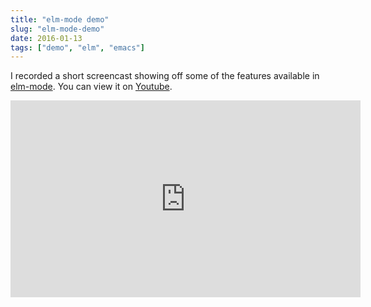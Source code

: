 ```yaml
---
title: "elm-mode demo"
slug: "elm-mode-demo"
date: 2016-01-13
tags: ["demo", "elm", "emacs"]
---
```


I recorded a short screencast showing off some of the features
available in [elm-mode][elm-mode]. You can view it on [Youtube][yt].

<center>
  <iframe width="560" height="315" src="https://www.youtube.com/embed/wZ9uvU0lZ-E" frameborder="0" allowfullscreen></iframe>
</center>

[elm-mode]: https://github.com/jcollard/elm-mode
[yt]: https://www.youtube.com/watch?v=wZ9uvU0lZ-E
